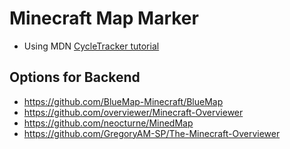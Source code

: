 # Minecraft Map Marker
- Using MDN [CycleTracker tutorial](https://developer.mozilla.org/en-US/docs/Web/Progressive_web_apps/Tutorials/CycleTracker)

## Options for Backend
- https://github.com/BlueMap-Minecraft/BlueMap
- https://github.com/overviewer/Minecraft-Overviewer
- https://github.com/neocturne/MinedMap
- https://github.com/GregoryAM-SP/The-Minecraft-Overviewer
